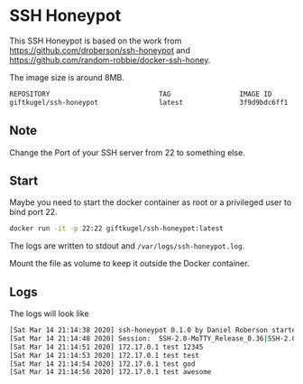 # SSH Honeypot

This SSH Honeypot is based on the work from https://github.com/droberson/ssh-honeypot and https://github.com/random-robbie/docker-ssh-honey.

The image size is around 8MB.

```bash
REPOSITORY                           TAG                 IMAGE ID            CREATED             SIZE
giftkugel/ssh-honeypot               latest              3f9d9bdc6ff1        15 minutes ago      7.92MB
```

## Note

Change the Port of your SSH server from 22 to something else.

## Start

Maybe you need to start the docker container as root or a privileged user to bind port 22.

```bash
docker run -it -p 22:22 giftkugel/ssh-honeypot:latest
```

The logs are written to stdout and `/var/logs/ssh-honeypot.log`.

Mount the file as volume to keep it outside the Docker container.


## Logs

The logs will look like

```bash
[Sat Mar 14 21:14:38 2020] ssh-honeypot 0.1.0 by Daniel Roberson started on port 22. PID 6
[Sat Mar 14 21:14:48 2020] Session:  SSH-2.0-MoTTY_Release_0.36|SSH-2.0-OpenSSH_5.9p1 Debian-5ubuntu1.4|(null)|aes256-ctr|aes256-ctr|hmac-sha2-256|hmac-sha2-256
[Sat Mar 14 21:14:51 2020] 172.17.0.1 test 12345
[Sat Mar 14 21:14:53 2020] 172.17.0.1 test test
[Sat Mar 14 21:14:54 2020] 172.17.0.1 test god
[Sat Mar 14 21:14:56 2020] 172.17.0.1 test awesome
```
